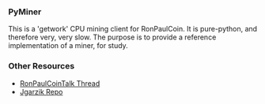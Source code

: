 ### PyMiner ###

This is a 'getwork' CPU mining client for RonPaulCoin. It is pure-python, and therefore very, very slow.  The purpose is to provide a reference implementation of a miner, for study.

### Other Resources ###

- [RonPaulCoinTalk Thread](https://bitcointalk.org/index.php?topic=3546.0)
- [Jgarzik Repo](https://github.com/jgarzik/pyminer)